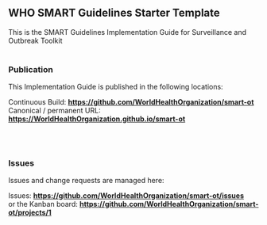 WHO SMART Guidelines Starter Template
---
This is the SMART Guidelines Implementation Guide for Surveillance and Outbreak Toolkit
<br> </br>
###
### Publication
This Implementation Guide is published in the following locations:


Continuous Build:  __https://github.com/WorldHealthOrganization/smart-ot__  
Canonical / permanent URL: __https://WorldHealthOrganization.github.io/smart-ot__  

<br> </br>

### Issues
Issues and change requests are managed here:  

Issues:  __https://github.com/WorldHealthOrganization/smart-ot/issues__  
    or the Kanban board: __https://github.com/WorldHealthOrganization/smart-ot/projects/1__


